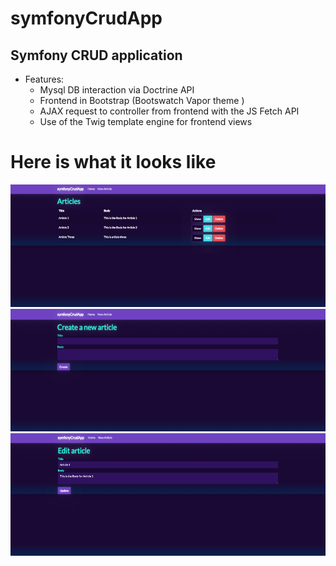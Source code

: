 # symfonyCrudApp

## Symfony CRUD application
* Features:
  * Mysql DB interaction via Doctrine API
  * Frontend in Bootstrap (Bootswatch Vapor theme )
  * AJAX request to controller from frontend with the JS Fetch API
  * Use of the Twig template engine for frontend views

# Here is what it looks like
![The Homepage](https://github.com/gustavNdamukong/symfonyCrudApp/blob/main/public/symfonyCrudApp1.png?raw=true)
![Create new Article](https://github.com/gustavNdamukong/symfonyCrudApp/blob/main/public/images/symfonyCrudApp2.png?raw=true)
![Update Article](https://github.com/gustavNdamukong/symfonyCrudApp/blob/main/public/images/symfonyCrudApp3.png?raw=true)